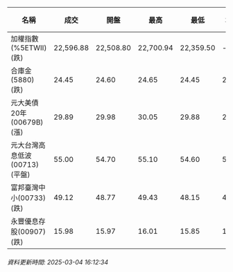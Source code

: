 | 名稱 | 成交 | 開盤 | 最高 | 最低 | 均價 | 成交金額(億) | 昨收 | 漲跌幅 | 漲跌 | 總量 | 昨量 | 振幅 |
| -------- | -------- | -------- | -------- |-------- | -------- | -------- |-------- |-------- |-------- | -------- | -------- |-------- |
|加權指數(%5ETWII) (跌)|22,596.88|22,508.80|22,700.94|22,359.50|-|4,008.50|22,756.25|0.70%|159.37|7,571,125|0|1.50%|
|合庫金(5880) (跌)|24.45|24.60|24.65|24.45|24.51|3.63|24.80|1.41%|0.35|14,799|18,676|0.81%|
|元大美債20年(00679B) (漲)|29.89|29.98|30.05|29.88|29.99|44.97|29.64|0.84%|0.25|149,957|89,966|0.57%|
|元大台灣高息低波(00713) (平盤)|55.00|54.70|55.10|54.60|54.86|8.89|55.00|0.00%|0.00|16,206|17,486|0.91%|
|富邦臺灣中小(00733) (跌)|49.12|48.77|49.43|48.15|48.97|1.50|49.22|0.20%|0.10|3,056|4,432|2.60%|
|永豐優息存股(00907) (跌)|15.98|15.97|16.01|15.85|15.94|0.475|16.02|0.25%|0.04|2,978|1,910|1.00%|
###### 資料更新時間: 2025-03-04 16:12:34